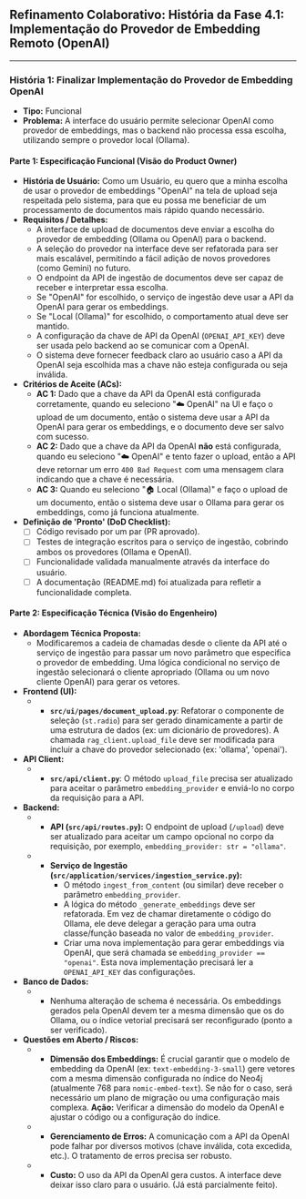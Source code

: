 ## Refinamento Colaborativo: História da Fase 4.1: Implementação do Provedor de Embedding Remoto (OpenAI)

---
### História 1: Finalizar Implementação do Provedor de Embedding OpenAI

* **Tipo:** Funcional
* **Problema:** A interface do usuário permite selecionar OpenAI como provedor de embeddings, mas o backend não processa essa escolha, utilizando sempre o provedor local (Ollama).

#### Parte 1: Especificação Funcional (Visão do Product Owner)
* **História de Usuário:** Como um Usuário, eu quero que a minha escolha de usar o provedor de embeddings "OpenAI" na tela de upload seja respeitada pelo sistema, para que eu possa me beneficiar de um processamento de documentos mais rápido quando necessário.
* **Requisitos / Detalhes:**
    * A interface de upload de documentos deve enviar a escolha do provedor de embedding (Ollama ou OpenAI) para o backend.
    * A seleção do provedor na interface deve ser refatorada para ser mais escalável, permitindo a fácil adição de novos provedores (como Gemini) no futuro.
    * O endpoint da API de ingestão de documentos deve ser capaz de receber e interpretar essa escolha.
    * Se "OpenAI" for escolhido, o serviço de ingestão deve usar a API da OpenAI para gerar os embeddings.
    * Se "Local (Ollama)" for escolhido, o comportamento atual deve ser mantido.
    * A configuração da chave de API da OpenAI (`OPENAI_API_KEY`) deve ser usada pelo backend ao se comunicar com a OpenAI.
    * O sistema deve fornecer feedback claro ao usuário caso a API da OpenAI seja escolhida mas a chave não esteja configurada ou seja inválida.
* **Critérios de Aceite (ACs):**
    * **AC 1:** Dado que a chave da API da OpenAI está configurada corretamente, quando eu seleciono "☁️ OpenAI" na UI e faço o upload de um documento, então o sistema deve usar a API da OpenAI para gerar os embeddings, e o documento deve ser salvo com sucesso.
    * **AC 2:** Dado que a chave da API da OpenAI **não** está configurada, quando eu seleciono "☁️ OpenAI" e tento fazer o upload, então a API deve retornar um erro `400 Bad Request` com uma mensagem clara indicando que a chave é necessária.
    * **AC 3:** Quando eu seleciono "🏠 Local (Ollama)" e faço o upload de um documento, então o sistema deve usar o Ollama para gerar os embeddings, como já funciona atualmente.
* **Definição de 'Pronto' (DoD Checklist):**
    * [ ] Código revisado por um par (PR aprovado).
    * [ ] Testes de integração escritos para o serviço de ingestão, cobrindo ambos os provedores (Ollama e OpenAI).
    * [ ] Funcionalidade validada manualmente através da interface do usuário.
    * [ ] A documentação (README.md) foi atualizada para refletir a funcionalidade completa.

#### Parte 2: Especificação Técnica (Visão do Engenheiro)
* **Abordagem Técnica Proposta:**
    * Modificaremos a cadeia de chamadas desde o cliente da API até o serviço de ingestão para passar um novo parâmetro que especifica o provedor de embedding. Uma lógica condicional no serviço de ingestão selecionará o cliente apropriado (Ollama ou um novo cliente OpenAI) para gerar os vetores.
* **Frontend (UI):**
    * - **`src/ui/pages/document_upload.py`**: Refatorar o componente de seleção (`st.radio`) para ser gerado dinamicamente a partir de uma estrutura de dados (ex: um dicionário de provedores). A chamada `rag_client.upload_file` deve ser modificada para incluir a chave do provedor selecionado (ex: 'ollama', 'openai').
* **API Client:**
    * - **`src/api/client.py`**: O método `upload_file` precisa ser atualizado para aceitar o parâmetro `embedding_provider` e enviá-lo no corpo da requisição para a API.
* **Backend:**
    * - **API (`src/api/routes.py`):** O endpoint de upload (`/upload`) deve ser atualizado para aceitar um campo opcional no corpo da requisição, por exemplo, `embedding_provider: str = "ollama"`.
    * - **Serviço de Ingestão (`src/application/services/ingestion_service.py`):**
        * O método `ingest_from_content` (ou similar) deve receber o parâmetro `embedding_provider`.
        * A lógica do método `_generate_embeddings` deve ser refatorada. Em vez de chamar diretamente o código do Ollama, ele deve delegar a geração para uma outra classe/função baseada no valor de `embedding_provider`.
        * Criar uma nova implementação para gerar embeddings via OpenAI, que será chamada se `embedding_provider == "openai"`. Esta nova implementação precisará ler a `OPENAI_API_KEY` das configurações.
* **Banco de Dados:**
    * - Nenhuma alteração de schema é necessária. Os embeddings gerados pela OpenAI devem ter a mesma dimensão que os do Ollama, ou o índice vetorial precisará ser reconfigurado (ponto a ser verificado).
* **Questões em Aberto / Riscos:**
    * - **Dimensão dos Embeddings:** É crucial garantir que o modelo de embedding da OpenAI (ex: `text-embedding-3-small`) gere vetores com a mesma dimensão configurada no índice do Neo4j (atualmente 768 para `nomic-embed-text`). Se não for o caso, será necessário um plano de migração ou uma configuração mais complexa. **Ação:** Verificar a dimensão do modelo da OpenAI e ajustar o código ou a configuração do índice.
    * - **Gerenciamento de Erros:** A comunicação com a API da OpenAI pode falhar por diversos motivos (chave inválida, cota excedida, etc.). O tratamento de erros precisa ser robusto.
    * - **Custo:** O uso da API da OpenAI gera custos. A interface deve deixar isso claro para o usuário. (Já está parcialmente feito).
